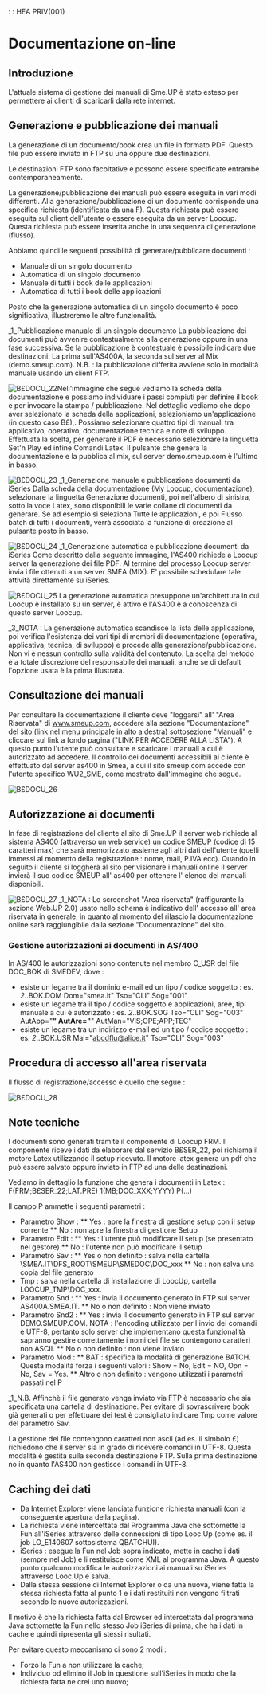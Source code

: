  :  : HEA PRIV(001)

# Documentazione on-line

## Introduzione
L'attuale sistema di gestione dei manuali di Sme.UP è stato esteso per permettere ai clienti di scaricarli dalla rete internet.

## Generazione e pubblicazione dei manuali
La generazione di un documento/book crea un file in formato PDF. Questo file può essere inviato in FTP su una oppure due destinazioni.

Le destinazioni FTP sono facoltative e possono essere specificate entrambe contemporaneamente.

La generazione/pubblicazione dei manuali può essere eseguita in vari modi differenti.
Alla generazione/pubblicazione di un documento corrisponde una specifica richiesta (identificata da una F). Questa richiesta può essere eseguita sul client dell'utente o essere eseguita da un server Loocup.
Questa richiesta può essere inserita anche in una sequenza di generazione (flusso).

Abbiamo quindi le seguenti possibilità di generare/pubblicare documenti : 
* Manuale di un singolo documento
* Automatica di un singolo documento
* Manuale di tutti i book delle applicazioni
* Automatica di tutti i book delle applicazioni

Posto che la generazione automatica di un singolo documento è poco significativa, illustreremo le altre funzionalità.

_1_Pubblicazione manuale di un singolo documento
La pubblicazione dei documenti può avvenire contestualmente alla generazione oppure in una fase successiva. Se la pubblicazione è contestuale è possibile indicare due destinazioni. La prima sull'AS400A, la seconda sul server al Mix (demo.smeup.com).
N.B. :  la pubblicazione differita avviene solo in modalità manuale usando un client FTP.

![B£DOCU_22](http://localhost:3000/immagini/B£DOCU_15/BXDOCU_22.png)Nell'immagine che segue vediamo la scheda della documentazione e possiamo individuare i passi compiuti per definire il book e per invocare la stampa / pubblicazione.
Nel dettaglio vediamo che dopo aver selezionato la scheda della applicazioni, selezioniamo un'applicazione (in questo caso B£),.
Possiamo selezionare quattro tipi di manuali tra applicativo, operativo, documentazione tecnica e note di sviluppo.
Effettuata la scelta, per generare il PDF è necessario selezionare la linguetta Set'n Play ed infine  Comandi Latex.
Il pulsante che genera la documentazione e la pubblica al mix, sul server demo.smeup.com è  l'ultimo in basso.

![B£DOCU_23](http://localhost:3000/immagini/B£DOCU_15/BXDOCU_23.png)
_1_Generazione manuale e pubblicazione documenti da iSeries
Dalla scheda della documentazione (My Loocup, documentazione), selezionare la linguetta Generazione documenti, poi nell'albero di sinistra, sotto la voce Latex, sono disponibili le varie collane di documenti da generare. Se ad esempio si seleziona Tutte le applicazioni, e poi Flusso batch di tutti i documenti, verrà associata la funzione di creazione al pulsante posto in basso.

![B£DOCU_24](http://localhost:3000/immagini/B£DOCU_15/BXDOCU_24.png)
_1_Generazione automatica e pubblicazione documenti da iSeries
Come descritto dalla seguente immagine, l'AS400 richiede a Loocup server la generazione dei file PDF.
Al termine del processo Loocup server invia i file ottenuti a un server SMEA (MIX).
E' possibile schedulare tale attività direttamente su iSeries.

![B£DOCU_25](http://localhost:3000/immagini/B£DOCU_15/BXDOCU_25.png)
La generazione automatica presuppone un'architettura in cui Loocup è installato su un server, è attivo e l'AS400 è a conoscenza di questo server Loocup.

_3_NOTA :  La generazione automatica scandisce la lista delle applicazione, poi verifica l'esistenza dei  vari tipi di membri di documentazione (operativa, applicativa, tecnica, di sviluppo) e procede alla generazione/pubblicazione. Non vi è nessun controllo sulla validità del contenuto.  La scelta del metodo è a totale discrezione del responsabile dei manuali, anche se di default l'opzione usata è la prima illustrata.

## Consultazione dei manuali
Per consultare la documentazione il cliente deve "loggarsi" all' "Area Riservata" di www.smeup.com, accedere alla sezione "Documentazione" del sito (link nel menu principale in alto a destra) sottosezione "Manuali" e cliccare sul link a fondo pagina ("LINK PER ACCEDERE ALLA LISTA").
A questo punto l'utente può consultare e scaricare i manuali a cui è autorizzato ad accedere.
Il controllo dei documenti accessibili al cliente è effettuato dal server as400 in Smea, a cui il sito smeup.com accede con l'utente specifico WU2_SME, come mostrato dall'immagine che segue.

![B£DOCU_26](http://localhost:3000/immagini/B£DOCU_15/BXDOCU_26.png)
## Autorizzazione ai documenti
In fase di registrazione del cliente al sito di Sme.UP il server web richiede al sistema AS400 (attraverso un web service) un codice SMEUP (codice di 15 caratteri max) che sarà memorizzato assieme agli altri dati dell'utente (quelli immessi al momento della registrazione :  nome, mail, P.IVA ecc).
Quando in seguito il cliente si loggherà al sito per visionare i manuali online il server invierà il suo codice SMEUP all' as400 per ottenere l' elenco dei manuali disponibili.

![B£DOCU_27](http://localhost:3000/immagini/B£DOCU_15/BXDOCU_27.png)
_1_NOTA :  Lo screenshot "Area riservata" (raffigurante la sezione Web.UP 2.0) usato nello schema è indicativo dell' accesso all' area riservata in generale, in quanto al momento del rilascio la documentazione online sarà raggiungibile dalla sezione "Documentazione" del sito.


### Gestione autorizzazioni ai documenti in AS/400
In AS/400 le autorizzazioni sono contenute nel membro C_USR del file DOC_BOK di SMEDEV, dove : 
 * esiste un legame tra il dominio e-mail ed un tipo / codice soggetto :  es. _2_..BOK.DOM Dom="smea.it" Tso="CLI" Sog="001"
 * esiste un legame tra il tipo / codice soggetto e applicazioni, aree, tipi manuale a cui è autorizzato :  es. _2_..BOK.SOG Tso="CLI" Sog="003" AutApp="**" AutAre="**" AutMan="VIS;OPE;APP;TEC"
 * esiste un legame tra un indirizzo e-mail ed un tipo / codice soggetto :  es. _2_..BOK.USR Mai="abcdflu@alice.it" Tso="CLI" Sog="003"

## Procedura di accesso all'area riservata
Il flusso di registrazione/accesso è quello che segue : 

![B£DOCU_28](http://localhost:3000/immagini/B£DOCU_15/BXDOCU_28.png)
## Note tecniche
I documenti sono generati tramite il componente di Loocup FRM. Il componente riceve i dati da elaborare dal servizio B£SER_22, poi richiama il motore Latex utilizzando il setup ricevuto.
Il motore latex genera un pdf che può essere salvato oppure inviato in FTP ad una delle destinazioni.

Vediamo in dettaglio la funzione che genera i documenti in Latex : 
F(FRM;B£SER_22;LAT.PRE) 1(MB;DOC_XXX;YYYY) P(...)

Il campo P ammette i seguenti parametri : 
* Parametro Show : 
** Yes :  apre la finestra di gestione setup con il setup corrente
** No :  non apre la finestra di gestione Setup
* Parametro  Edit : 
** Yes :  l'utente può modificare il setup (se presentato nel gestore)
** No :  l'utente non può modificare il setup
* Parametro Sav : 
** Yes o non definito :  salva nella cartella \\SMEA.IT\DFS_ROOT\SMEUP\SMEDOC\DOC_xxx
** No :  non salva una copia del file generato
* Tmp :  salva nella cartella di installazione di LoocUp, cartella LOOCUP_TMP\DOC_xxx.
* Parametro Snd : 
** Yes :  invia il documento generato in FTP sul server AS400A.SMEA.IT.
** No o non definito :  Non viene inviato
* Parametro Snd2 : 
** Yes :  invia il documento generato in FTP sul server DEMO.SMEUP.COM. NOTA :  l'encoding utilizzato per l'invio dei comandi è UTF-8, pertanto solo server che implementano questa funzionalità sapranno gestire correttamente i nomi dei file se contengono caratteri non ASCII.
** No o non definito :  non viene inviato
* Parametro Mod : 
** BAT :  specifica la modalità di generazione BATCH. Questa modalità forza i seguenti valori :  Show = No, Edit = NO, Opn = No, Sav = Yes.
** Altro o non definito :  vengono utilizzati i parametri passati nel P

_1_N.B.
Affinchè il file generato venga inviato via FTP è necessario che sia specificata una cartella di destinazione.  Per evitare di sovrascrivere book già generati o per effettuare dei test è consigliato indicare Tmp come valore del parametro Sav.

La gestione dei file contengono caratteri non ascii (ad es. il simbolo £) richiedono che il server sia in grado di ricevere comandi in UTF-8. Questa modalità è gestita sulla seconda destinazione FTP. Sulla prima destinazione no in quanto l'AS400 non gestisce i comandi in UTF-8.

## Caching dei dati

- Da Internet Explorer viene lanciata funzione richiesta manuali (con la conseguente apertura della pagina).
- La richiesta viene intercettata dal Programma Java che sottomette la Fun all'iSeries attraverso delle connessioni di tipo Looc.Up (come es. il job  LO_E140607  sottosistema QBATCHUI).
- iSeries :  esegue la Fun nel Job sopra indicato, mette in cache i dati (sempre nel Job) e li restituisce come XML al programma Java.
A questo punto qualcuno modifica le autorizzazioni ai manuali su iSeries attraverso Looc.Up e salva.
- Dalla stessa sessione di Internet Explorer o da una nuova, viene fatta la stessa richiesta fatta al punto 1 e i dati restituiti non vengono filtrati secondo le nuove autorizzazioni.

Il motivo è che la richiesta fatta dal Browser ed intercettata dal programma Java sottomette la Fun nello stesso Job iSeries di prima, che ha i dati in cache e quindi ripresenta gli stessi risultati.

Per evitare questo meccanismo ci sono 2 modi : 
* Forzo la Fun a non utilizzare la cache;
* Individuo od elimino il Job in questione sull'iSeries in modo che la richiesta fatta ne crei uno nuovo;
